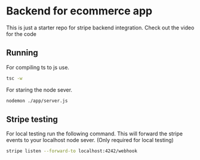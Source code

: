 # Backend for ecommerce app

This is just a starter repo for stripe backend integration.
Check out the video for the code

## Running

For compiling ts to js use.

```bash
tsc -w
```

For staring the node sever.

```bash
nodemon ./app/server.js
```

## Stripe testing

For local testing run the following command. This will forward the stripe events to your localhost node sever. (Only required for local testing)

```bash
stripe listen --forward-to localhost:4242/webhook
```
